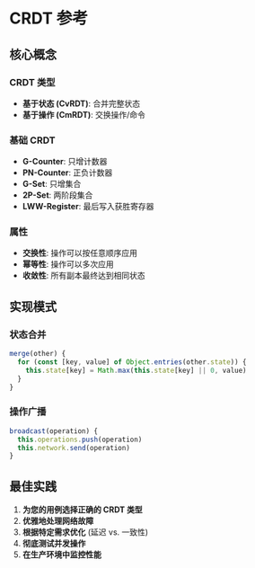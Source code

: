 # CRDT 参考

## 核心概念

### CRDT 类型

- **基于状态 (CvRDT)**: 合并完整状态
- **基于操作 (CmRDT)**: 交换操作/命令

### 基础 CRDT

- **G-Counter**: 只增计数器
- **PN-Counter**: 正负计数器
- **G-Set**: 只增集合
- **2P-Set**: 两阶段集合
- **LWW-Register**: 最后写入获胜寄存器

### 属性

- **交换性**: 操作可以按任意顺序应用
- **幂等性**: 操作可以多次应用
- **收敛性**: 所有副本最终达到相同状态

## 实现模式

### 状态合并

```javascript
merge(other) {
  for (const [key, value] of Object.entries(other.state)) {
    this.state[key] = Math.max(this.state[key] || 0, value)
  }
}
```

### 操作广播

```javascript
broadcast(operation) {
  this.operations.push(operation)
  this.network.send(operation)
}
```

## 最佳实践

1. **为您的用例选择正确的 CRDT 类型**
2. **优雅地处理网络故障**
3. **根据特定需求优化** (延迟 vs. 一致性)
4. **彻底测试并发操作**
5. **在生产环境中监控性能**
